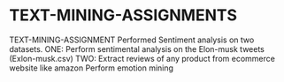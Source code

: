 # TEXT-MINING-ASSIGNMENTS
TEXT-MINING-ASSIGNMENT Performed Sentiment analysis on two datasets. ONE:  Perform sentimental analysis on the Elon-musk tweets (Exlon-musk.csv) TWO:  Extract reviews of any product from ecommerce website like amazon Perform emotion mining
